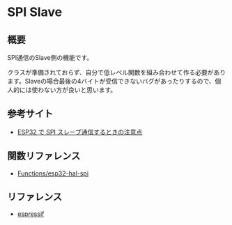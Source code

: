 # SPI Slave

## 概要

SPI通信のSlave側の機能です。

クラスが準備されておらず、自分で低レベル関数を組み合わせて作る必要があります。Slaveの場合最後の4バイトが受信できないバグがあったりするので、個人的には使わない方が良いと思います。

## 参考サイト
- [ESP32 で SPI スレーブ通信するときの注意点](https://rabbit-note.com/2019/01/20/esp32-arduino-spi-slave/)

## 関数リファレンス

- [Functions/esp32-hal-spi](../../Functions/esp32-hal-spi/)

## リファレンス
- [espressif](https://docs.espressif.com/projects/esp-idf/en/latest/api-reference/peripherals/spi_slave.html)
